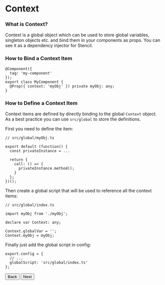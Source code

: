 # Context

### What is Context?

Context is a global object which can be used to store global variables, singleton objects etc. and bind them in your components as props. You can see it as a dependency injector for Stencil.

### How to Bind a Context Item

```
@Component({
  tag: 'my-component'
});
export class MyComponent {
  @Prop({ context: 'myObj' }) private myObj: any;
}
```

### How to Define a Context Item

Context items are defined by directly binding to the global `Context` object. As a best practice you can use `src/global` to store the definitions.

First you need to define the item:

```
// src/global/myObj.ts

export default (function() {
  const privateInstance = ...

  return {
    call: () => {
      privateInstance.method();
    }
  };
})();
```

Then create a global script that will be used to reference all the context items:

```
// src/global/index.ts

import myObj from './myObj';

declare var Context: any;

Context.globalVar = '';
Context.myObj = myObj;
```

Finally just add the global script in config:

```
export.config = {
  // ...
  globalScript: 'src/global/index.ts'
};
```

<stencil-route-link url="/docs/service-workers" router="#router" custom="true">
  <button class='pull-left btn btn--secondary'>
    Back
  </button>
</stencil-route-link>

<stencil-route-link url="/docs/unit-testing" custom="true">
  <button class='pull-right btn btn--primary'>
    Next
  </button>
</stencil-route-link>
